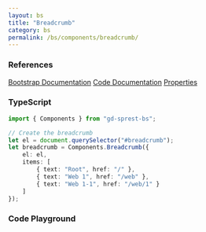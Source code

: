 ```yaml
---
layout: bs
title: "Breadcrumb"
category: bs
permalink: /bs/components/breadcrumb/
---
```


### References

<div class="bs">
    <div class="list-group">
        <a class="list-group-item list-group-item-action" href="https://getbootstrap.com/docs/4.4/components/breadcrumb">Bootstrap Documentation</a>
        <a class="list-group-item list-group-item-action" href="/sprest-bs/modules/components_components.html#{{ page.title }}">Code Documentation</a>
        <a class="list-group-item list-group-item-action" href="/sprest-bs/interfaces/components_components.I{{ page.title }}Props.html">Properties</a>
    </div>
</div>

### TypeScript

```ts
import { Components } from "gd-sprest-bs";

// Create the breadcrumb
let el = document.querySelector("#breadcrumb");
let breadcrumb = Components.Breadcrumb({
    el: el,
    items: [
        { text: "Root", href: "/" },
        { text: "Web 1", href: "/web" },
        { text: "Web 1-1", href: "/web/1" }
    ]
});
```

### Code Playground

<div id="playground" class="bs"></div>
<script type="text/javascript">
    // Wait for the page to load
    window.addEventListener("load", function() {
        // Create the code editor
        var editor = CodeEditor(document.getElementById("playground"), true, [
            '// Create the breadcrumb',
            'Components.Breadcrumb({',
            '\tel: app,',
            '\titems: [',
            '\t\t{ text: "Root", href: "/" },',
            '\t\t{ text: "Web 1", href: "/web" },',
            '\t\t{ text: "Web 1-1", href: "/web/1" }',
            '\t]',
            '});'
        ].join('\n'));
    });
</script>
